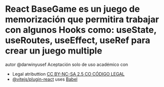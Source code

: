 # React BaseGame es un juego de memorización que permitira trabajar con algunos Hooks como: useState, useRoutes, useEffect, useRef para crear un juego multiple 

autor @darwinyusef
Aceptación solo de uso académico con 


- Legal atributtion [CC BY-NC-SA 2.5 CO CÓDIGO LEGAL](https://creativecommons.org/licenses/by-nc-sa/2.5/co/legalcode.es)
- [@vitejs/plugin-react](https://github.com/vitejs/vite-plugin-react/blob/main/packages/plugin-react/README.md) uses [Babel](https://babeljs.io/) 
